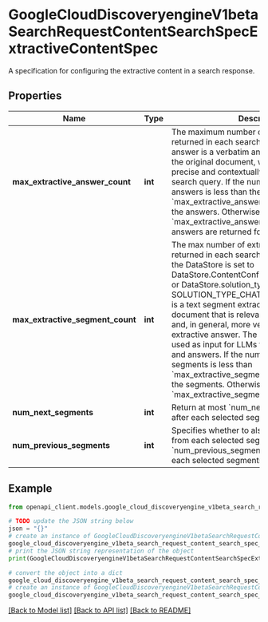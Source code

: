 # GoogleCloudDiscoveryengineV1betaSearchRequestContentSearchSpecExtractiveContentSpec

A specification for configuring the extractive content in a search response.

## Properties

Name | Type | Description | Notes
------------ | ------------- | ------------- | -------------
**max_extractive_answer_count** | **int** | The maximum number of extractive answers returned in each search result. An extractive answer is a verbatim answer extracted from the original document, which provides a precise and contextually relevant answer to the search query. If the number of matching answers is less than the &#x60;max_extractive_answer_count&#x60;, return all of the answers. Otherwise, return the &#x60;max_extractive_answer_count&#x60;. At most five answers are returned for each SearchResult. | [optional] 
**max_extractive_segment_count** | **int** | The max number of extractive segments returned in each search result. Only applied if the DataStore is set to DataStore.ContentConfig.CONTENT_REQUIRED or DataStore.solution_types is SOLUTION_TYPE_CHAT. An extractive segment is a text segment extracted from the original document that is relevant to the search query, and, in general, more verbose than an extractive answer. The segment could then be used as input for LLMs to generate summaries and answers. If the number of matching segments is less than &#x60;max_extractive_segment_count&#x60;, return all of the segments. Otherwise, return the &#x60;max_extractive_segment_count&#x60;. | [optional] 
**num_next_segments** | **int** | Return at most &#x60;num_next_segments&#x60; segments after each selected segments. | [optional] 
**num_previous_segments** | **int** | Specifies whether to also include the adjacent from each selected segments. Return at most &#x60;num_previous_segments&#x60; segments before each selected segments. | [optional] 

## Example

```python
from openapi_client.models.google_cloud_discoveryengine_v1beta_search_request_content_search_spec_extractive_content_spec import GoogleCloudDiscoveryengineV1betaSearchRequestContentSearchSpecExtractiveContentSpec

# TODO update the JSON string below
json = "{}"
# create an instance of GoogleCloudDiscoveryengineV1betaSearchRequestContentSearchSpecExtractiveContentSpec from a JSON string
google_cloud_discoveryengine_v1beta_search_request_content_search_spec_extractive_content_spec_instance = GoogleCloudDiscoveryengineV1betaSearchRequestContentSearchSpecExtractiveContentSpec.from_json(json)
# print the JSON string representation of the object
print(GoogleCloudDiscoveryengineV1betaSearchRequestContentSearchSpecExtractiveContentSpec.to_json())

# convert the object into a dict
google_cloud_discoveryengine_v1beta_search_request_content_search_spec_extractive_content_spec_dict = google_cloud_discoveryengine_v1beta_search_request_content_search_spec_extractive_content_spec_instance.to_dict()
# create an instance of GoogleCloudDiscoveryengineV1betaSearchRequestContentSearchSpecExtractiveContentSpec from a dict
google_cloud_discoveryengine_v1beta_search_request_content_search_spec_extractive_content_spec_from_dict = GoogleCloudDiscoveryengineV1betaSearchRequestContentSearchSpecExtractiveContentSpec.from_dict(google_cloud_discoveryengine_v1beta_search_request_content_search_spec_extractive_content_spec_dict)
```
[[Back to Model list]](../README.md#documentation-for-models) [[Back to API list]](../README.md#documentation-for-api-endpoints) [[Back to README]](../README.md)


